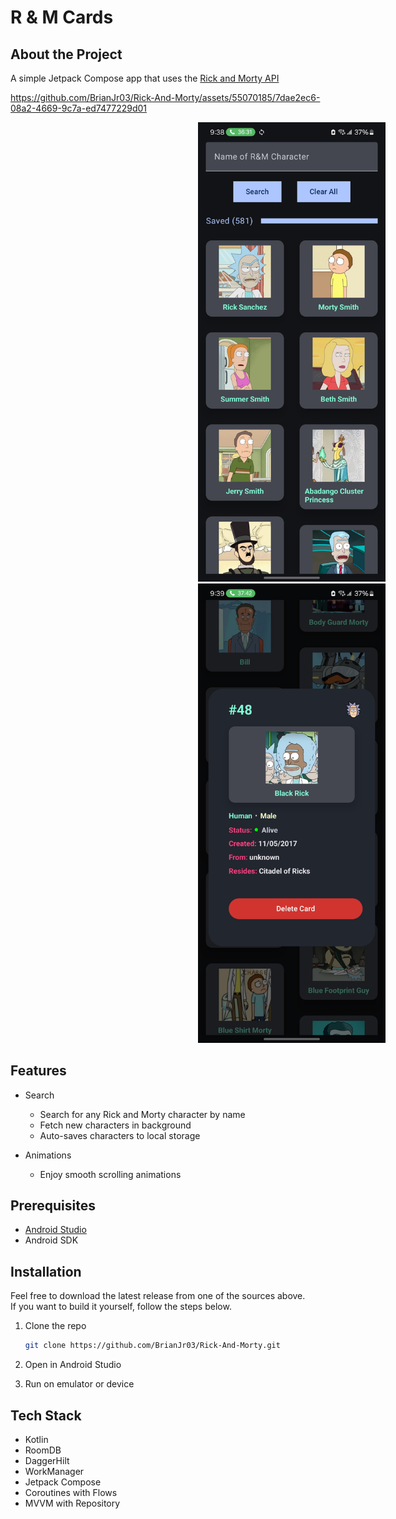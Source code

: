 # R & M Cards

## About the Project

A simple Jetpack Compose app that uses the [Rick and Morty API](https://rickandmortyapi.com/)

https://github.com/BrianJr03/Rick-And-Morty/assets/55070185/7dae2ec6-08a2-4669-9c7a-ed7477229d01

<div align="center">
  <img style="margin-left: 300px" src="./screenshots/rm_home_screen.jpg" width="300"/>
  <img style="margin-left: 300px" src="./screenshots/rm_dialog_screen.jpg" width="300"/>
</div>

## Features

- Search
  - Search for any Rick and Morty character by name
  - Fetch new characters in background
  - Auto-saves characters to local storage

- Animations
  - Enjoy smooth scrolling animations

## Prerequisites

- [Android Studio](https://developer.android.com/studio)
- Android SDK
  
## Installation

Feel free to download the latest release from one of the sources above.  
If you want to build it yourself, follow the steps below.

1. Clone the repo

   ```sh
   git clone https://github.com/BrianJr03/Rick-And-Morty.git
   ```

2. Open in Android Studio
3. Run on emulator or device

## Tech Stack

- Kotlin
- RoomDB
- DaggerHilt
- WorkManager
- Jetpack Compose
- Coroutines with Flows
- MVVM with Repository
